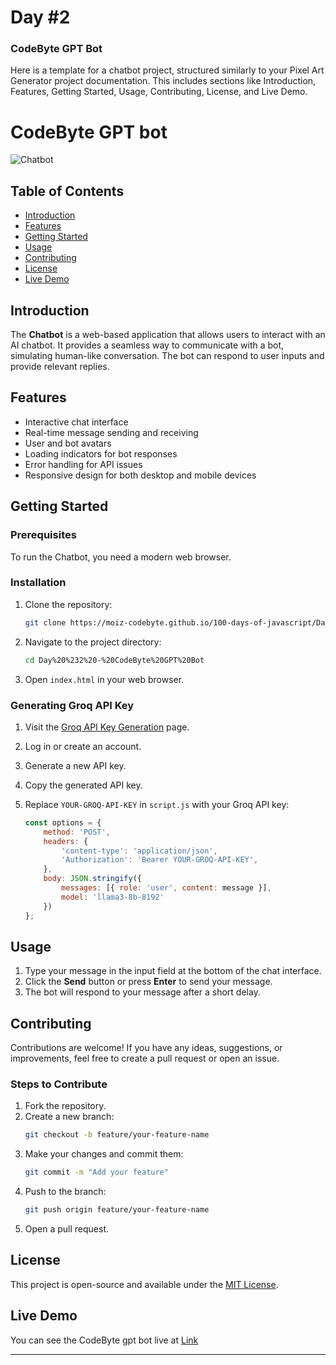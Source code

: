 # Day #2

### CodeByte GPT Bot
Here is a template for a chatbot project, structured similarly to your Pixel Art Generator project documentation. This includes sections like Introduction, Features, Getting Started, Usage, Contributing, License, and Live Demo.



# CodeByte GPT bot

![Chatbot](screenshot.png)

## Table of Contents
- [Introduction](#introduction)
- [Features](#features)
- [Getting Started](#getting-started)
- [Usage](#usage)
- [Contributing](#contributing)
- [License](#license)
- [Live Demo](#live-demo)

## Introduction
The **Chatbot** is a web-based application that allows users to interact with an AI chatbot. It provides a seamless way to communicate with a bot, simulating human-like conversation. The bot can respond to user inputs and provide relevant replies.

## Features
- Interactive chat interface
- Real-time message sending and receiving
- User and bot avatars
- Loading indicators for bot responses
- Error handling for API issues
- Responsive design for both desktop and mobile devices

## Getting Started
### Prerequisites
To run the Chatbot, you need a modern web browser.

### Installation
1. Clone the repository:
   ```bash
   git clone https://moiz-codebyte.github.io/100-days-of-javascript/Day%20%232%20-%20CodeByte%20GPT%20Bot.git
   ```
2. Navigate to the project directory:
   ```bash
   cd Day%20%232%20-%20CodeByte%20GPT%20Bot
   ```
3. Open `index.html` in your web browser.

### Generating Groq API Key
1. Visit the [Groq API Key Generation](https://www.groq.com/api-keys) page.
2. Log in or create an account.
3. Generate a new API key.
4. Copy the generated API key.

5. Replace `YOUR-GROQ-API-KEY` in `script.js` with your Groq API key:
   ```javascript
   const options = {
       method: 'POST',
       headers: {
           'content-type': 'application/json',
           'Authorization': 'Bearer YOUR-GROQ-API-KEY',
       },
       body: JSON.stringify({
           messages: [{ role: 'user', content: message }],
           model: 'llama3-8b-8192'
       })
   };
   ```



## Usage
1. Type your message in the input field at the bottom of the chat interface.
2. Click the **Send** button or press **Enter** to send your message.
3. The bot will respond to your message after a short delay.


## Contributing
Contributions are welcome! If you have any ideas, suggestions, or improvements, feel free to create a pull request or open an issue.

### Steps to Contribute
1. Fork the repository.
2. Create a new branch:
   ```bash
   git checkout -b feature/your-feature-name
   ```
3. Make your changes and commit them:
   ```bash
   git commit -m "Add your feature"
   ```
4. Push to the branch:
   ```bash
   git push origin feature/your-feature-name
   ```
5. Open a pull request.

## License
This project is open-source and available under the [MIT License](LICENSE).

## Live Demo
You can see the CodeByte gpt bot live at [Link](https://moiz-codebyte.github.io/100-days-of-javascript/Day%20%232%20-%20CodeByte%20GPT%20Bot/)

---
